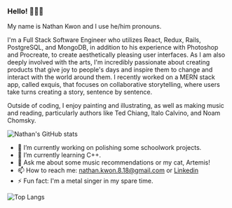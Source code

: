 ### Hello! 👋👋👋

My name is Nathan Kwon and I use he/him pronouns.

I'm a Full Stack Software Engineer who utilizes React, Redux, Rails, PostgreSQL, and MongoDB, in addition to his experience with Photoshop and Procreate, to create aesthetically pleasing user interfaces. As I am also deeply involved with the arts, I'm incredibly passionate about creating products that give joy to people's days and inspire them to change and interact with the world around them. I recently worked on a MERN stack app, called exquis, that focuses on collaborative storytelling, where users take turns creating a story, sentence by sentence. 

Outside of coding, I enjoy painting and illustrating, as well as making music and reading, particularly authors like Ted Chiang, Italo Calvino, and Noam Chomsky.

![Nathan's GitHub stats](https://github-readme-stats.vercel.app/api?username=haeuncreative&show_icons=true&theme=tokyonight)
- 🔭 I’m currently working on polishing some schoolwork projects.
- 🌱 I’m currently learning C++.
- 💬 Ask me about some music recommendations or my cat, Artemis!
- 📫 How to reach me: nathan.kwon.8.18@gmail.com or [Linkedin](https://www.linkedin.com/in/nathankwon818/)
- ⚡ Fun fact: I'm a metal singer in my spare time.

![Top Langs](https://github-readme-stats.vercel.app/api/top-langs/?username=haeuncreative&show_icons=true&theme=tokyonight)
